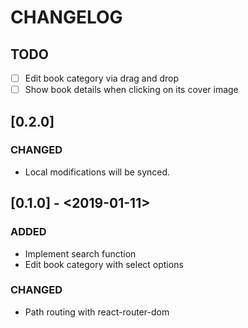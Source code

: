 # CHANGELOG

## TODO

- [ ] Edit book category via drag and drop
- [ ] Show book details when clicking on its cover image

## [0.2.0]

### CHANGED

- Local modifications will be synced.

## [0.1.0] - <2019-01-11>

### ADDED

- Implement search function
- Edit book category with select options

### CHANGED

- Path routing with react-router-dom
